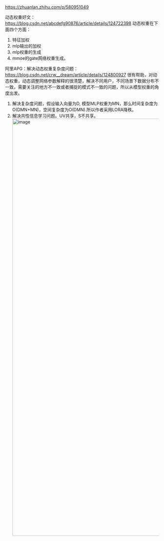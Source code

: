 https://zhuanlan.zhihu.com/p/580951049

动态权重好文：https://blog.csdn.net/abcdefg90876/article/details/124722398
动态权重在下面四个方面：
1. 特征加权
2. mlp输出的加权
3. mlp权重的生成
4. mmoe的gate网络权重生成。

阿里APG：解决动态权重复杂度问题： https://blog.csdn.net/crw__dream/article/details/124800927 很有帮助，对动态权重，动态调整网络参数解释的很清楚，解决不同用户，不同场景下数据分布不一致，需要关注的地方不一致或者捕捉的模式不一致的问题，所以从模型权重的角度出发。
1. 解决复杂度问题，假设输入向量为D, 模型MLP权重为MN，那么时间复杂度为O(DMN+MN)，空间复杂度为O(DMN).所以作者采用LORA降秩。
2. 解决共性信息学习问题。UV共享，S不共享。<img width="1362" alt="image" src="https://github.com/user-attachments/assets/7fc06132-193e-440c-81f3-8c3c66a53eda" />

